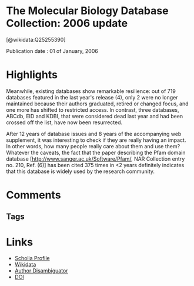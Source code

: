 
The Molecular Biology Database Collection: 2006 update
======================================================
  
  [@wikidata:Q25255390]  
  
Publication date : 01 of January, 2006  

# Highlights
Meanwhile, existing databases show remarkable resilience: out of 719 databases featured in the last year's release (4), only 2 were no longer maintained because their authors graduated, retired or changed focus, and one more has shifted to restricted access. In contrast, three databases, ABCdb, EID and KDBI, that were considered dead last year and had been crossed off the list, have now been resurrected. 

After 12 years of database issues and 8 years of the accompanying web supplement, it was interesting to check if they are really having an impact. In other words, how many people really care about them and use them?
Whatever the caveats, the fact that the paper describing the Pfam domain database [http://www.sanger.ac.uk/Software/Pfam/, NAR Collection entry no. 210, Ref. (6)] has been cited 375 times in <2 years definitely indicates that this database is widely used by the research community.



# Comments

## Tags

# Links
  
 * [Scholia Profile](https://scholia.toolforge.org/work/Q25255390)  
 * [Wikidata](https://www.wikidata.org/wiki/Q25255390)  
 * [Author Disambiguator](https://author-disambiguator.toolforge.org/work_item_oauth.php?id=Q25255390&batch_id=&match=1&author_list_id=&doit=Get+author+links+for+work)  
 * [DOI](https://doi.org/10.1093/NAR/GKJ162)  
